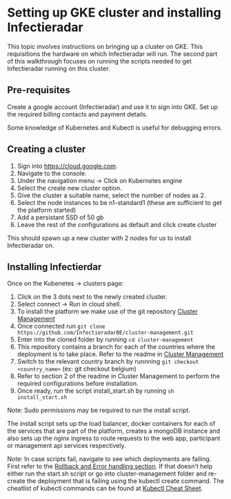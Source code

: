 
# Setting up GKE cluster and installing Infectieradar

This topic involves instructions on bringing up a cluster on GKE. This requisitions the hardware on which Infectieradar will run. The second part of this walkthrough focuses on running the scripts needed to get Infectieradar running on this cluster.

## Pre-requisites

Create a google account (Infectieradar) and use it to sign into GKE. Set up the required billing contacts and payment details.

Some knowledge of Kubernetes and Kubectl is useful for debugging errors. 

## Creating a cluster

1. Sign into https://cloud.google.com.
2. Navigate to the console.
3. Under the navigation menu -> Click on Kubernetes engine
4. Select the create new cluster option.
5. Give the cluster a suitable name, select the number of nodes as 2.
6. Select the node instances to be n1-standard1 (these are sufficient to get the platform started)
7. Add a persistant SSD of 50 gb
8. Leave the rest of the configurations as default and click create cluster

This should spawn up a new cluster with 2 nodes for us to install Infectieradar on.

## Installing Infectierdar

Once on the Kubenetes -> clusters page:
1. Click on the 3 dots next to the newly created cluster.
2. Select connect -> Run in cloud shell.
3. To install the platform we make use of the git repository [Cluster Management](https://github.com/InfectieradarBE/cluster-management)
4. Once connected run ``` git clone https://github.com/InfectieradarBE/cluster-management.git ```
5. Enter into the cloned folder by running ``` cd cluster-management ```
6. This repository contains a branch for each of the countries where the deployment is to take place. Refer to the readme in [Cluster Management](https://github.com/InfectieradarBE/cluster-management)
7. Switch to the relevant country branch by runnning ``` git checkout <country_name> ``` (ex: git checkout belgium)
8. Refer to section 2 of the readme in Cluster Management to perform the required configurations before installation.
9. Once ready, run the script install_start.sh by running ``` sh install_start.sh ```

Note: Sudo permissions may be required to run the install script.

The install script sets up the load balancer, docker containers for each of the services that are part of the platform, creates a mongoDB instance and also sets up the nginx ingress to route requests to the web app, participant or management api services respectively.

Note: In case scripts fail, navigate to see which deployments are failing. First refer to the [Rollback and Error handling section](https://github.com/influenzanet/infectieradar-setup-guide/blob/main/redeploying-changes/3-rollback-errors.md). If that doesn't help either run the start.sh script or go into cluster-management folder and re-create the deployment that is failing using the kubectl create command. The cheatlist of kubectl commands can be found at [Kubectl Cheat Sheet](https://kubernetes.io/docs/reference/kubectl/cheatsheet/). 
